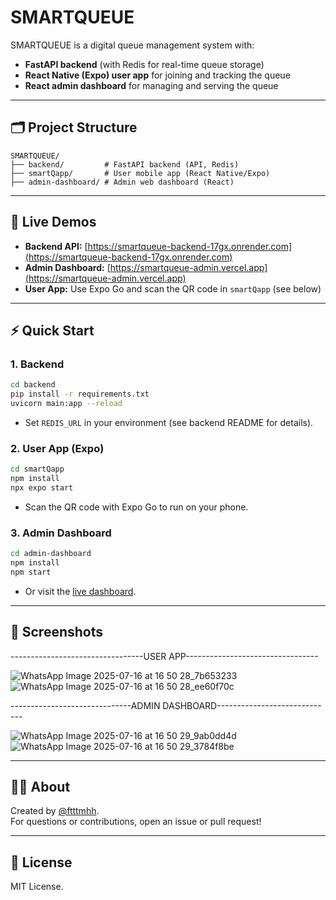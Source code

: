# SMARTQUEUE

SMARTQUEUE is a digital queue management system with:
- **FastAPI backend** (with Redis for real-time queue storage)
- **React Native (Expo) user app** for joining and tracking the queue
- **React admin dashboard** for managing and serving the queue

---

## 🗂️ Project Structure

```
SMARTQUEUE/
├── backend/         # FastAPI backend (API, Redis)
├── smartQapp/       # User mobile app (React Native/Expo)
├── admin-dashboard/ # Admin web dashboard (React)
```

---

## 🚀 Live Demos

- **Backend API:** [https://smartqueue-backend-17gx.onrender.com](https://smartqueue-backend-17gx.onrender.com)
- **Admin Dashboard:** [https://smartqueue-admin.vercel.app](https://smartqueue-admin.vercel.app)
- **User App:** Use Expo Go and scan the QR code in `smartQapp` (see below)

---

## ⚡ Quick Start

### 1. **Backend**
```sh
cd backend
pip install -r requirements.txt
uvicorn main:app --reload
```
- Set `REDIS_URL` in your environment (see backend README for details).

### 2. **User App (Expo)**
```sh
cd smartQapp
npm install
npx expo start
```
- Scan the QR code with Expo Go to run on your phone.

### 3. **Admin Dashboard**
```sh
cd admin-dashboard
npm install
npm start
```
- Or visit the [live dashboard](https://smartqueue-admin.vercel.app).

---

## 📱 Screenshots
---------------------------------USER APP---------------------------------

![WhatsApp Image 2025-07-16 at 16 50 28_7b653233](https://github.com/user-attachments/assets/37440b36-7d70-4d9a-a217-dfa46b0963a8)
![WhatsApp Image 2025-07-16 at 16 50 28_ee60f70c](https://github.com/user-attachments/assets/9e3f0c43-12e9-4e1c-8d96-5ed5cd919de0)

------------------------------ADMIN DASHBOARD-----------------------------

![WhatsApp Image 2025-07-16 at 16 50 29_9ab0dd4d](https://github.com/user-attachments/assets/275e8d92-1870-417c-9b09-62229d34087c)
![WhatsApp Image 2025-07-16 at 16 50 29_3784f8be](https://github.com/user-attachments/assets/c7c9b7be-8a45-41e2-aeff-ea7928ae36fa)


---

## 🙋‍♂️ About

Created by [@ftttmhh](https://github.com/ftttmhh).  
For questions or contributions, open an issue or pull request!

---

## 📝 License

MIT License.

